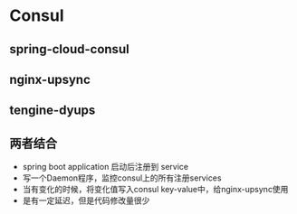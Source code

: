 # Consul

## spring-cloud-consul

## nginx-upsync

## tengine-dyups

## 两者结合

* spring boot application 启动后注册到 service
* 写一个Daemon程序，监控consul上的所有注册services
* 当有变化的时候，将变化值写入consul key-value中，给nginx-upsync使用
* 是有一定延迟，但是代码修改量很少
